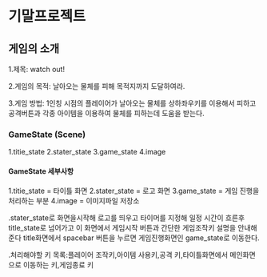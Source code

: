 # 기말프로젝트

## 게임의 소개
1.제목: watch out!


2.게임의 목적: 날아오는 물체를 피해 목적지까지 도달하여라.


3.게임 방법: 1인칭 시점의 플레이어가 날아오는 물체를 상하좌우키를 이용해서 피하고 공격버튼과 각종 아이템을 이용하여 물체를 피하는데 도움을 받는다.


### GameState (Scene)
1.titie_state
2.stater_state
3.game_state
4.image

#### GameState 세부사항
1.titie_state = 타이틀 화면
2.stater_state = 로고 화면
3.game_state = 게임 진행을 처리하는 부분
4.image = 이미지파일 저장소

.stater_state로 화면을시작해 로고를 띄우고 타이머를 지정해 일정 시간이 흐른후 title_state로 넘어가고 이 화면에서 게임시작 버튼과 간단한 게임조작키 설명을 안내해준다 title화면에서 spacebar 버튼을 누르면 게임진행화면인 game_state로 이동한다.

.처리해야할 키 목록:플레이어 조작키,아이템 사용키,공격 키,타이틀화면에서 메인화면으로 이동하는 키,게임종료 키


